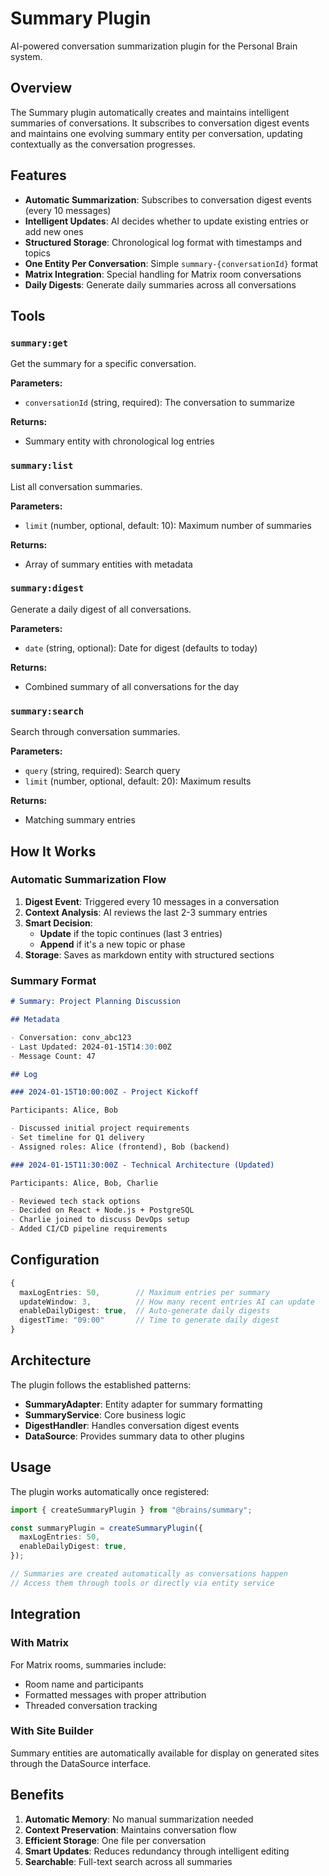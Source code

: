 # Summary Plugin

AI-powered conversation summarization plugin for the Personal Brain system.

## Overview

The Summary plugin automatically creates and maintains intelligent summaries of conversations. It subscribes to conversation digest events and maintains one evolving summary entity per conversation, updating contextually as the conversation progresses.

## Features

- **Automatic Summarization**: Subscribes to conversation digest events (every 10 messages)
- **Intelligent Updates**: AI decides whether to update existing entries or add new ones
- **Structured Storage**: Chronological log format with timestamps and topics
- **One Entity Per Conversation**: Simple `summary-{conversationId}` format
- **Matrix Integration**: Special handling for Matrix room conversations
- **Daily Digests**: Generate daily summaries across all conversations

## Tools

### `summary:get`

Get the summary for a specific conversation.

**Parameters:**

- `conversationId` (string, required): The conversation to summarize

**Returns:**

- Summary entity with chronological log entries

### `summary:list`

List all conversation summaries.

**Parameters:**

- `limit` (number, optional, default: 10): Maximum number of summaries

**Returns:**

- Array of summary entities with metadata

### `summary:digest`

Generate a daily digest of all conversations.

**Parameters:**

- `date` (string, optional): Date for digest (defaults to today)

**Returns:**

- Combined summary of all conversations for the day

### `summary:search`

Search through conversation summaries.

**Parameters:**

- `query` (string, required): Search query
- `limit` (number, optional, default: 20): Maximum results

**Returns:**

- Matching summary entries

## How It Works

### Automatic Summarization Flow

1. **Digest Event**: Triggered every 10 messages in a conversation
2. **Context Analysis**: AI reviews the last 2-3 summary entries
3. **Smart Decision**:
   - **Update** if the topic continues (last 3 entries)
   - **Append** if it's a new topic or phase
4. **Storage**: Saves as markdown entity with structured sections

### Summary Format

```markdown
# Summary: Project Planning Discussion

## Metadata

- Conversation: conv_abc123
- Last Updated: 2024-01-15T14:30:00Z
- Message Count: 47

## Log

### 2024-01-15T10:00:00Z - Project Kickoff

Participants: Alice, Bob

- Discussed initial project requirements
- Set timeline for Q1 delivery
- Assigned roles: Alice (frontend), Bob (backend)

### 2024-01-15T11:30:00Z - Technical Architecture (Updated)

Participants: Alice, Bob, Charlie

- Reviewed tech stack options
- Decided on React + Node.js + PostgreSQL
- Charlie joined to discuss DevOps setup
- Added CI/CD pipeline requirements
```

## Configuration

```typescript
{
  maxLogEntries: 50,        // Maximum entries per summary
  updateWindow: 3,          // How many recent entries AI can update
  enableDailyDigest: true,  // Auto-generate daily digests
  digestTime: "09:00"       // Time to generate daily digest
}
```

## Architecture

The plugin follows the established patterns:

- **SummaryAdapter**: Entity adapter for summary formatting
- **SummaryService**: Core business logic
- **DigestHandler**: Handles conversation digest events
- **DataSource**: Provides summary data to other plugins

## Usage

The plugin works automatically once registered:

```typescript
import { createSummaryPlugin } from "@brains/summary";

const summaryPlugin = createSummaryPlugin({
  maxLogEntries: 50,
  enableDailyDigest: true,
});

// Summaries are created automatically as conversations happen
// Access them through tools or directly via entity service
```

## Integration

### With Matrix

For Matrix rooms, summaries include:

- Room name and participants
- Formatted messages with proper attribution
- Threaded conversation tracking

### With Site Builder

Summary entities are automatically available for display on generated sites through the DataSource interface.

## Benefits

1. **Automatic Memory**: No manual summarization needed
2. **Context Preservation**: Maintains conversation flow
3. **Efficient Storage**: One file per conversation
4. **Smart Updates**: Reduces redundancy through intelligent editing
5. **Searchable**: Full-text search across all summaries
